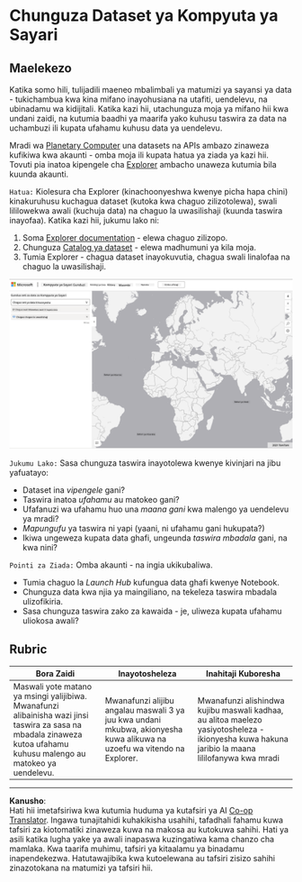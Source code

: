 <!--
CO_OP_TRANSLATOR_METADATA:
{
  "original_hash": "d1e05715f9d97de6c4f1fb0c5a4702c0",
  "translation_date": "2025-08-26T15:51:19+00:00",
  "source_file": "6-Data-Science-In-Wild/20-Real-World-Examples/assignment.md",
  "language_code": "sw"
}
-->
# Chunguza Dataset ya Kompyuta ya Sayari

## Maelekezo

Katika somo hili, tulijadili maeneo mbalimbali ya matumizi ya sayansi ya data - tukichambua kwa kina mifano inayohusiana na utafiti, uendelevu, na ubinadamu wa kidijitali. Katika kazi hii, utachunguza moja ya mifano hii kwa undani zaidi, na kutumia baadhi ya maarifa yako kuhusu taswira za data na uchambuzi ili kupata ufahamu kuhusu data ya uendelevu.

Mradi wa [Planetary Computer](https://planetarycomputer.microsoft.com/) una datasets na APIs ambazo zinaweza kufikiwa kwa akaunti - omba moja ili kupata hatua ya ziada ya kazi hii. Tovuti pia inatoa kipengele cha [Explorer](https://planetarycomputer.microsoft.com/explore) ambacho unaweza kutumia bila kuunda akaunti. 

`Hatua:`
Kiolesura cha Explorer (kinachoonyeshwa kwenye picha hapa chini) kinakuruhusu kuchagua dataset (kutoka kwa chaguo zilizotolewa), swali lililowekwa awali (kuchuja data) na chaguo la uwasilishaji (kuunda taswira inayofaa). Katika kazi hii, jukumu lako ni:

 1. Soma [Explorer documentation](https://planetarycomputer.microsoft.com/docs/overview/explorer/) - elewa chaguo zilizopo.
 2. Chunguza [Catalog ya dataset](https://planetarycomputer.microsoft.com/catalog) - elewa madhumuni ya kila moja.
 3. Tumia Explorer - chagua dataset inayokuvutia, chagua swali linalofaa na chaguo la uwasilishaji.

![The Planetary Computer Explorer](../../../../translated_images/planetary-computer-explorer.c1e95a9b053167d64e2e8e4347cfb689e47e2037c33103fc1bbea1a149d4f85b.sw.png)

`Jukumu Lako:`
Sasa chunguza taswira inayotolewa kwenye kivinjari na jibu yafuatayo:
 * Dataset ina _vipengele_ gani?
 * Taswira inatoa _ufahamu_ au matokeo gani?
 * Ufafanuzi wa ufahamu huo una _maana gani_ kwa malengo ya uendelevu ya mradi?
 * _Mapungufu_ ya taswira ni yapi (yaani, ni ufahamu gani hukupata?)
 * Ikiwa ungeweza kupata data ghafi, ungeunda _taswira mbadala_ gani, na kwa nini?

`Pointi za Ziada:`
Omba akaunti - na ingia ukikubaliwa.
 * Tumia chaguo la _Launch Hub_ kufungua data ghafi kwenye Notebook.
 * Chunguza data kwa njia ya maingiliano, na tekeleza taswira mbadala ulizofikiria.
 * Sasa chunguza taswira zako za kawaida - je, uliweza kupata ufahamu uliokosa awali?

## Rubric

Bora Zaidi | Inayotosheleza | Inahitaji Kuboresha
--- | --- | -- |
Maswali yote matano ya msingi yalijibiwa. Mwanafunzi alibainisha wazi jinsi taswira za sasa na mbadala zinaweza kutoa ufahamu kuhusu malengo au matokeo ya uendelevu.| Mwanafunzi alijibu angalau maswali 3 ya juu kwa undani mkubwa, akionyesha kuwa alikuwa na uzoefu wa vitendo na Explorer. | Mwanafunzi alishindwa kujibu maswali kadhaa, au alitoa maelezo yasiyotosheleza - ikionyesha kuwa hakuna jaribio la maana lililofanywa kwa mradi |

---

**Kanusho**:  
Hati hii imetafsiriwa kwa kutumia huduma ya kutafsiri ya AI [Co-op Translator](https://github.com/Azure/co-op-translator). Ingawa tunajitahidi kuhakikisha usahihi, tafadhali fahamu kuwa tafsiri za kiotomatiki zinaweza kuwa na makosa au kutokuwa sahihi. Hati ya asili katika lugha yake ya awali inapaswa kuzingatiwa kama chanzo cha mamlaka. Kwa taarifa muhimu, tafsiri ya kitaalamu ya binadamu inapendekezwa. Hatutawajibika kwa kutoelewana au tafsiri zisizo sahihi zinazotokana na matumizi ya tafsiri hii.